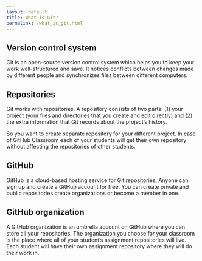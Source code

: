 ```yaml
---
layout: default
title: What is Git?
permalink: /what_is_git.html
---
```


## Version control system

Git is an open-source version control system which helps you to keep your work well-structured and save. It notices conflicts between changes made by different people and synchronizes files between different computers. 

## Repositories

Git works with repositories. A repository consists of two parts: (1) your project (your files and directories that you create and edit directly) and (2) the extra information that Git records about the project’s history.

So you want to create separate repository for your different project. In case of GitHub Classroom each of your students will get their own repository without affecting the repositories of other students.

## GitHub

GitHub is a cloud-based hosting service for Git repositories. Anyone can sign up and create a GitHub account for free. You can create private and public repositories create organizations or become a member in one.

## GitHub organization

A GitHub organization is an umbrella account on GitHub where you can store all your repositories. The organization you choose for your classroom is the place where all of your student’s assignment repositories will live. Each student will have their own assignment repository where they will do their work in.



